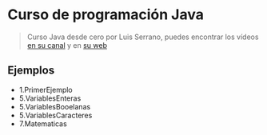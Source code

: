 
# Curso de programación Java

> Curso Java desde cero por Luis Serrano, puedes encontrar los vídeos <a href="https://www.youtube.com/channel/UCd-JWcY0AxgRqnWXc6OP2Ow/">en su canal</a> y en <a href="https://luisserrano.pro">su web</a>



## Ejemplos


- 1.PrimerEjemplo
- 5.VariablesEnteras
- 5.VariablesBooelanas
- 5.VariablesCaracteres
- 7.Matematicas
